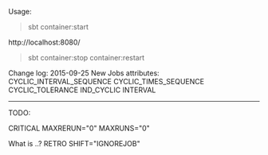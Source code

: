 Usage:
> sbt
> container:start

http://localhost:8080/

> sbt
> container:stop
> container:restart



Change log:
2015-09-25
New Jobs attributes:
CYCLIC_INTERVAL_SEQUENCE
CYCLIC_TIMES_SEQUENCE
CYCLIC_TOLERANCE
IND_CYCLIC
INTERVAL

---
TODO:

CRITICAL
MAXRERUN="0" 
MAXRUNS="0"


What is ..?
RETRO
SHIFT="IGNOREJOB"

